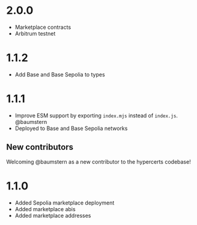 # 2.0.0

- Marketplace contracts
- Arbitrum testnet

# 1.1.2

- Add Base and Base Sepolia to types

# 1.1.1

- Improve ESM support by exporting `index.mjs` instead of `index.js`. @baumstern
- Deployed to Base and Base Sepolia networks

## New contributors

Welcoming @baumstern as a new contributor to the hypercerts codebase!

# 1.1.0

- Added Sepolia marketplace deployment
- Added marketplace abis
- Added marketplace addresses
